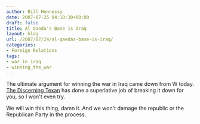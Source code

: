 ```yaml
---
author: Bill Hennessy
date: 2007-07-25 04:10:30+00:00
draft: false
title: Al Qaeda's Base is Iraq
layout: blog
url: /2007/07/24/al-qaedas-base-is-iraq/
categories:
- Foreign Relations
tags:
- war_in_iraq
- winning_the_war
---
```


The ultimate argument for winning the war in Iraq came down from W today.  [The Discerning Texan](https://discerningtexan.blogspot.com/2007/07/big-presidential-moment-bush.html) has done a superlative job of breaking it down for you, so I won't even try.

We will win this thing, damn it.  And we won't damage the republic or the Republican Party in the process.
